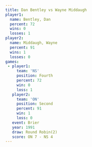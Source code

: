 ```yaml
---
title: Dan Bentley vs Wayne Middaugh
player1:               
  name: Bentley, Dan   
  percent: 72          
  wins: 0              
  losses: 1            
player2:               
  name: Middaugh, Wayne
  percent: 91          
  wins: 1              
  losses: 0            
games:
 - player1:          
     team: 'NS'      
     position: Fourth
     percent: 72     
     win: 0          
     loss: 1         
   player2:          
     team: 'ON'      
     position: Second
     percent: 91     
     win: 1          
     loss: 0         
   event: Brier        
   year: 1991          
   draw: Round Robin(2)
   score: ON 7 - NS 4  
---
```

